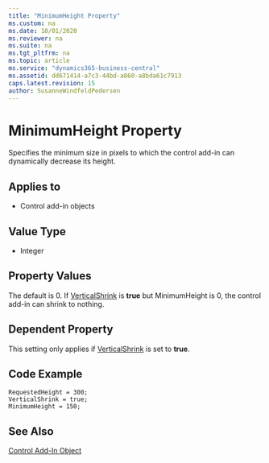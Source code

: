 ```yaml
---
title: "MinimumHeight Property"
ms.custom: na
ms.date: 10/01/2020
ms.reviewer: na
ms.suite: na
ms.tgt_pltfrm: na
ms.topic: article
ms.service: "dynamics365-business-central"
ms.assetid: dd671414-a7c3-44bd-a860-a8bda61c7913
caps.latest.revision: 15
author: SusanneWindfeldPedersen
---
```


 

# MinimumHeight Property

Specifies the minimum size in pixels to which the control add-in can dynamically decrease its height.

## Applies to 
- Control add-in objects
  
## Value Type 
  
-   Integer 

## Property Values 
The default is 0. If [VerticalShrink](devenv-verticalshrink-property.md) is **true** but MinimumHeight is 0, the control add-in can shrink to nothing.

## Dependent Property
This setting only applies if [VerticalShrink](devenv-verticalshrink-property.md) is set to **true**.

## Code Example 
```
RequestedHeight = 300;
VerticalShrink = true;
MinimumHeight = 150;
```


## See Also  
[Control Add-In Object](../devenv-control-addin-object.md)   
 